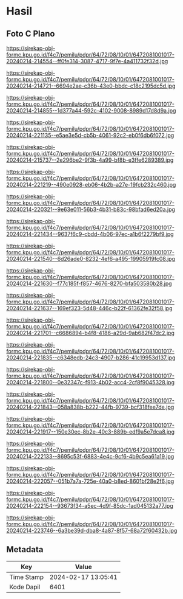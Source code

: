 # Hasil

## Foto C Plano

https://sirekap-obj-formc.kpu.go.id/f4c7/pemilu/pdpr/64/72/08/10/01/6472081001017-20240214-214554--ff0fe314-3087-4717-9f7e-4a411732f32d.jpg

https://sirekap-obj-formc.kpu.go.id/f4c7/pemilu/pdpr/64/72/08/10/01/6472081001017-20240214-214721--6694e2ae-c36b-43e0-bbdc-c18c2195dc5d.jpg

https://sirekap-obj-formc.kpu.go.id/f4c7/pemilu/pdpr/64/72/08/10/01/6472081001017-20240214-214855--1d377a44-592c-4102-9008-8989d17d8d9a.jpg

https://sirekap-obj-formc.kpu.go.id/f4c7/pemilu/pdpr/64/72/08/10/01/6472081001017-20240214-221135--e5ae3e5d-cb5b-4061-92c2-eb0f6db6f072.jpg

https://sirekap-obj-formc.kpu.go.id/f4c7/pemilu/pdpr/64/72/08/10/01/6472081001017-20240214-215737--2e296be2-9f3b-4a99-bf8b-e3ffe6289389.jpg

https://sirekap-obj-formc.kpu.go.id/f4c7/pemilu/pdpr/64/72/08/10/01/6472081001017-20240214-221219--490e0928-eb06-4b2b-a27e-19fcb232c460.jpg

https://sirekap-obj-formc.kpu.go.id/f4c7/pemilu/pdpr/64/72/08/10/01/6472081001017-20240214-220321--9e63e011-56b3-4b31-b83c-98bfad6ed20a.jpg

https://sirekap-obj-formc.kpu.go.id/f4c7/pemilu/pdpr/64/72/08/10/01/6472081001017-20240214-221434--9637f6c9-cbdd-4b06-97ec-a1b6f2279bf9.jpg

https://sirekap-obj-formc.kpu.go.id/f4c7/pemilu/pdpr/64/72/08/10/01/6472081001017-20240214-221540--6d26ade0-8232-4ef6-a495-19905919fc08.jpg

https://sirekap-obj-formc.kpu.go.id/f4c7/pemilu/pdpr/64/72/08/10/01/6472081001017-20240214-221630--f77c185f-f857-4676-8270-bfa503580b28.jpg

https://sirekap-obj-formc.kpu.go.id/f4c7/pemilu/pdpr/64/72/08/10/01/6472081001017-20240214-221637--169ef323-5d48-446c-b22f-61362fe32f58.jpg

https://sirekap-obj-formc.kpu.go.id/f4c7/pemilu/pdpr/64/72/08/10/01/6472081001017-20240214-221701--c6686894-b4f8-4186-a29d-9ab682f47dc2.jpg

https://sirekap-obj-formc.kpu.go.id/f4c7/pemilu/pdpr/64/72/08/10/01/6472081001017-20240214-221835--c6348edb-24c3-4907-b286-41c19953d137.jpg

https://sirekap-obj-formc.kpu.go.id/f4c7/pemilu/pdpr/64/72/08/10/01/6472081001017-20240214-221800--0e32347c-f913-4b02-acc4-2cf8f9045328.jpg

https://sirekap-obj-formc.kpu.go.id/f4c7/pemilu/pdpr/64/72/08/10/01/6472081001017-20240214-221843--058a838b-b222-44fb-9739-bcf318fee7de.jpg

https://sirekap-obj-formc.kpu.go.id/f4c7/pemilu/pdpr/64/72/08/10/01/6472081001017-20240214-221917--150e30ec-8b2e-40c3-889b-edf9a5e7dca8.jpg

https://sirekap-obj-formc.kpu.go.id/f4c7/pemilu/pdpr/64/72/08/10/01/6472081001017-20240214-222133--8695c53f-6883-4e4c-9cf6-4b9c5ea61a19.jpg

https://sirekap-obj-formc.kpu.go.id/f4c7/pemilu/pdpr/64/72/08/10/01/6472081001017-20240214-222057--051b7a7a-725e-40a0-b8ed-8601bf28e2f6.jpg

https://sirekap-obj-formc.kpu.go.id/f4c7/pemilu/pdpr/64/72/08/10/01/6472081001017-20240214-222154--93673f34-a5ec-4d9f-85dc-1ad045132a77.jpg

https://sirekap-obj-formc.kpu.go.id/f4c7/pemilu/pdpr/64/72/08/10/01/6472081001017-20240214-223746--6a3be39d-dba8-4a87-8f57-68a72f60432b.jpg


## Metadata

| Key        | Value               |
| ---------- | ------------------- |
| Time Stamp | 2024-02-17 13:05:41 |
| Kode Dapil | 6401                |




